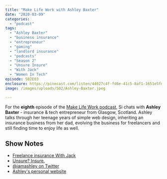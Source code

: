 ```yaml
---
title: "Make Life Work with Ashley Baxter"
date: "2020-03-09"
categories: 
  - "podcast"
tags: 
  - "Ashley Baxter"
  - "business insurance"
  - "entrepreneur"
  - "gaming"
  - "landlord insurance"
  - "podcasts"
  - "Season 2"
  - "Unsure Insure"
  - "With Jack"
  - "Women In Tech"
episode: S02E03
enclosure: https://pinecast.com/listen/44027c4f-fd6e-41c5-8af1-1651e5fd71f1.m4a
image: /images/uploads/S02/Ashley-Baxter.jpeg

---
```


For the **eighth** episode of the [Make Life Work podcast](https://sijobling.com/makelifework/), Si chats with **Ashley Baxter** - insurance & tech entrepreneur from Glasgow, Scotland. Ashley talks through her teenage years of simple web design, inheriting an insurance business from her dad, evolving the business for freelancers and still finding time to enjoy life as well.

## Show Notes

- [Freelance insurance With Jack](https://withjack.co.uk/)
- [Unsure? Insure.](https://feeds.transistor.fm/unsure-insure)
- [@iamashley on Twitter](https://twitter.com/iamashley)
- [Ashley's personal website](https://iamashley.co.uk/)
